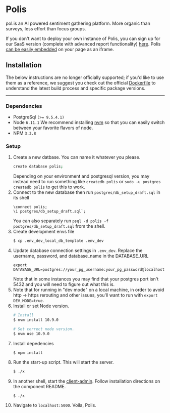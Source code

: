 # Polis
pol.is an AI powered sentiment gathering platform. More organic than surveys, less effort than focus groups.

If you don't want to deploy your own instance of Polis, you can sign up for our SaaS version (complete with advanced report functionality) [here](https://pol.is/home).
Polis [can be easily embedded](http://docs.pol.is/usage/Embedding.html) on your page as an iframe.

## Installation

The below instructions are no longer officially supported; if you'd like to use them as a reference, we suggest you check out the official [Dockerfile](Dockerfile) to understand the latest build process and specific package versions.

---

### Dependencies

* PostgreSql `(>= 9.5.4.1)`
* Node `6.11.1`
We recommend installing [nvm](https://github.com/creationix/nvm) so that you can easily switch between your favorite flavors of node.
* NPM `3.3.8`

### Setup

1. Create a new datbase. You can name it whatever you please.
    ```sh
    create database polis;
    ```
    Depending on your environment and postgresql version, you may instead need to run something like `createdb polis` or `sudo -u postgres createdb polis` to get this to work.
1. Connect to the new database then run `postgres/db_setup_draft.sql` in its shell
    ```
    \connect polis;
    \i postgres/db_setup_draft.sql`;
    ```
    You can also separately run `psql -d polis -f postgres/db_setup_draft.sql` from the shell.
1. Create development envs file
    ```sh
    $ cp .env_dev_local_db_template .env_dev
    ```
1. Update database connection settings in `.env_dev`. Replace the username, password, and database_name in the DATABASE_URL
    ```
    export DATABASE_URL=postgres://your_pg_username:your_pg_password@localhost:5432/your_pg_database_name
    ```
    Note that in some instances you may find that your postgres port isn't 5432 and you will need to figure out what this is.
1. Note that for running in "dev mode" on a local machine, in order to avoid http -> https rerouting and other
    issues, you'll want to run with `export DEV_MODE=true`.
1. Install or set Node version.
    ```sh
    # Install
    $ nvm install 10.9.0

    # Set correct node version.
    $ nvm use 10.9.0
    ```
1. Install depedencies
    ```sh
    $ npm install
    ```
1. Run the start-up script. This will start the server.
    ```sh
    $ ./x
    ```
1. In another shell, start the [client-admin](../client/admin). Follow installation directions on the component README.
    ```
    $ ./x
    ```
1. Navigate to `localhost:5000`. Voila, Polis.
